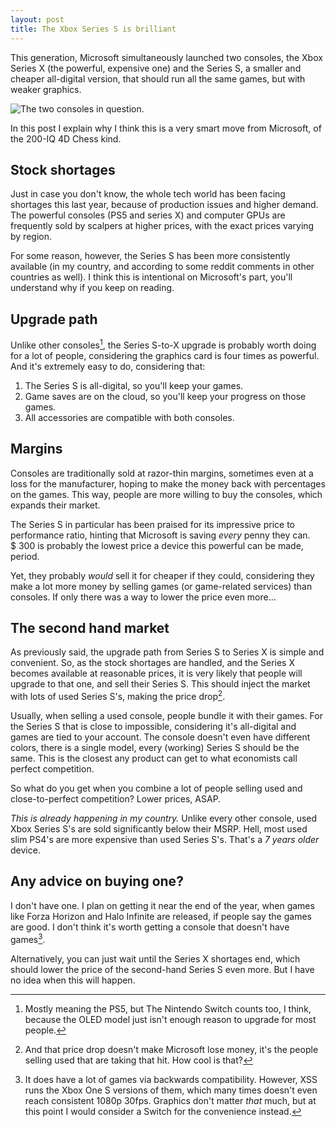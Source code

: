 ```yaml
---
layout: post
title: The Xbox Series S is brilliant
---
```


This generation, Microsoft simultaneously launched two consoles, the Xbox Series X (the powerful, expensive one) and the Series S, a smaller and cheaper all-digital version, that should run all the same games, but with weaker graphics.

![The two consoles in question.](https://cdn.hobbyconsolas.com/sites/navi.axelspringer.es/public/styles/2400/public/media/image/2020/09/xbox-series-x-xbox-series-s-2060597.jpg)

In this post I explain why I think this is a very smart move from Microsoft, of the 200-IQ 4D Chess kind.

## Stock shortages

Just in case you don't know, the whole tech world has been facing shortages this last year, because of production issues and higher demand. The powerful consoles (PS5 and series X) and computer GPUs are frequently sold by scalpers at higher prices, with the exact prices varying by region.

For some reason, however, the Series S has been more consistently available (in my country, and according to some reddit comments in other countries as well). I think this is intentional on Microsoft's part, you'll understand why if you keep on reading.

## Upgrade path

Unlike other consoles[^other], the Series S-to-X upgrade is probably worth doing for a lot of people, considering the graphics card is four times as powerful. And it's extremely easy to do, considering that:

1. The Series S is all-digital, so you'll keep your games.
1. Game saves are on the cloud, so you'll keep your progress on those games.
2. All accessories are compatible with both consoles.

## Margins

Consoles are traditionally sold at razor-thin margins, sometimes even at a loss for the manufacturer, hoping to make the money back with percentages on the games.
This way, people are more willing to buy the consoles, which expands their market.

The Series S in particular has been praised for its impressive price to performance ratio, hinting that Microsoft is saving _every_ penny they can. $ 300 is probably the lowest price a device this powerful can be made, period.

Yet, they probably _would_ sell it for cheaper if they could, considering they make a lot more money by selling games (or game-related services) than consoles. If only there was a way to lower the price even more...

## The second hand market

As previously said, the upgrade path from Series S to Series X is simple and convenient.
So, as the stock shortages are handled, and the Series X becomes available at reasonable prices, it is very likely that people will upgrade to that one, and sell their Series S. This should inject the market with lots of used Series S's, making the price drop[^pricedrop]. 

[^pricedrop]: And that price drop doesn't make Microsoft lose money, it's the people selling used that are taking that hit. How cool is that?

Usually, when selling a used console, people bundle it with their games. For the Series S that is close to impossible, considering it's all-digital and games are tied to your account. The console doesn't even have different colors, there is a single model, every (working) Series S should be the same. This is the closest any product can get to what economists call perfect competition.

So what do you get when you combine a lot of people selling used and close-to-perfect competition? Lower prices, ASAP.

_This is already happening in my country._ Unlike every other console, used Xbox Series S's are sold significantly below their MSRP. Hell, most used slim PS4's are more expensive than used Series S's. That's a _7 years older_ device.

## Any advice on buying one?

I don't have one. I plan on getting it near the end of the year, when games like Forza Horizon and Halo Infinite are released, if people say the games are good. I don't think it's worth getting a console that doesn't have games[^backcompat].

Alternatively, you can just wait until the Series X shortages end, which should lower the price of the second-hand Series S even more. But I have no idea when this will happen.

[^backcompat]: It does have a lot of games via backwards compatibility. However, XSS runs the Xbox One S versions of them, which many times doesn't even reach consistent 1080p 30fps. Graphics don't matter _that_ much, but at this point I would consider a Switch for the convenience instead.

[^other]: Mostly meaning the PS5, but The Nintendo Switch counts too, I think, because the OLED model just isn't enough reason to upgrade for most people.
